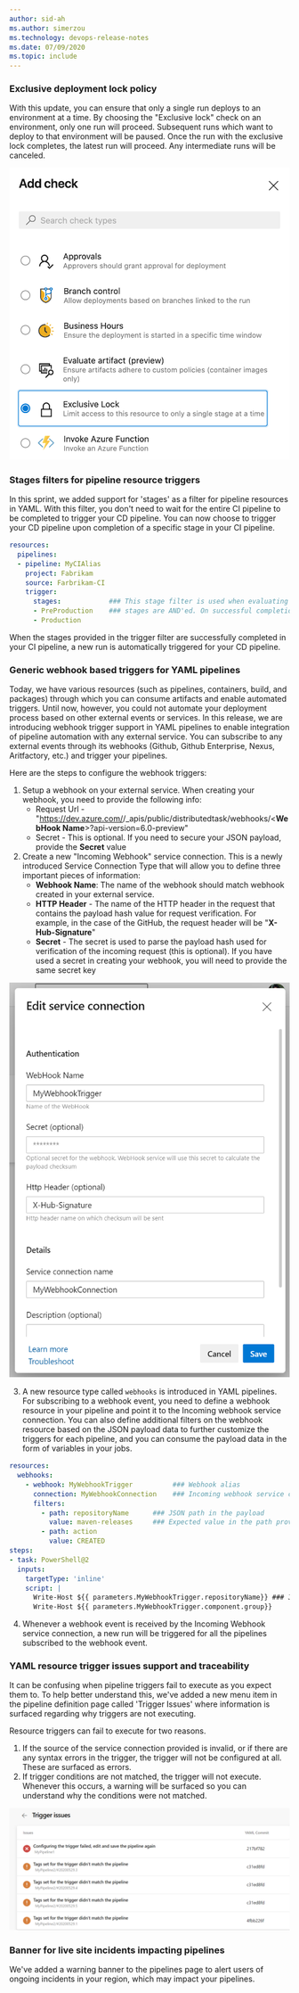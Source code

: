 ```yaml
---
author: sid-ah
ms.author: simerzou
ms.technology: devops-release-notes
ms.date: 07/09/2020
ms.topic: include
---
```


### Exclusive deployment lock policy

With this update, you can ensure that only a single run deploys to an environment at a time. By choosing the "Exclusive lock" check on an environment, only one run will proceed. Subsequent runs which want to deploy to that environment will be paused. Once the run with the exclusive lock completes, the latest run will proceed. Any intermediate runs will be canceled.

![img](../../media/172-pipelines-0-0.png)

### Stages filters for pipeline resource triggers

In this sprint, we added support for 'stages' as a filter for pipeline resources in YAML. With this filter, you don't need to wait for the entire CI pipeline to be completed to trigger your CD pipeline. You can now choose to trigger your CD pipeline upon completion of a specific stage in your CI pipeline.

```yml
resources:
  pipelines:
  - pipeline: MyCIAlias  
    project: Fabrikam  
    source: Farbrikam-CI  
    trigger:    
      stages:            ### This stage filter is used when evaluating conditions for triggering your CD pipeline
      - PreProduction    ### stages are AND'ed. On successful completion of all the stages provided, your CD pipeline will be triggered. 
      - Production
```

When the stages provided in the trigger filter are successfully completed in your CI pipeline, a new run is automatically triggered for your CD pipeline.


### Generic webhook based triggers for YAML pipelines

Today, we have various resources (such as pipelines, containers, build, and packages) through which you can consume artifacts and enable automated triggers. Until now, however, you could not automate your deployment process based on other external events or services. In this release, we are introducing webhook trigger support in YAML pipelines to enable integration of pipeline automation with any external service. You can subscribe to any external events through its webhooks (Github, Github Enterprise, Nexus, Aritfactory, etc.) and trigger your pipelines. 

Here are the steps to configure the webhook triggers:
1. Setup a webhook on your external service. When creating your webhook, you need to provide the following info:
    - Request Url - "https://dev.azure.com/<ADO Organization>/_apis/public/distributedtask/webhooks/<**WebHook Name**>?api-version=6.0-preview"
    - Secret - This is optional. If you need to secure your JSON payload, provide the **Secret** value
2. Create a new "Incoming Webhook" service connection. This is a newly introduced Service Connection Type that will allow you to define three important pieces of information:
    - **Webhook Name**: The name of the webhook should match webhook created in your external service.
    - **HTTP Header** - The name of the HTTP header in the request that contains the payload hash value for request verification. For example, in the case of the GitHub, the request header will be "**X-Hub-Signature**"
    - **Secret** - The secret is used to parse the payload hash used for verification of the incoming request (this is optional). If you have used a secret in creating your webhook, you will need to provide the same secret key

![Image](../../media/172-pipelines-0-1.png)

3. A new resource type called `webhooks` is introduced in YAML pipelines. For subscribing to a webhook event, you need to define a webhook resource in your pipeline and point it to the Incoming webhook service connection. You can also define additional filters on the webhook resource based on the JSON payload data to further customize the triggers for each pipeline, and you can consume the payload data in the form of variables in your jobs.

```yml
resources:
  webhooks:
    - webhook: MyWebhookTrigger          ### Webhook alias
      connection: MyWebhookConnection    ### Incoming webhook service connection
      filters:
        - path: repositoryName      ### JSON path in the payload
          value: maven-releases     ### Expected value in the path provided
        - path: action
          value: CREATED
steps:
- task: PowerShell@2
  inputs:
    targetType: 'inline'
    script: |
      Write-Host ${{ parameters.MyWebhookTrigger.repositoryName}} ### JSON payload data is available in the form of ${{ parameters.<WebhookAlias>.<JSONPath>}}
      Write-Host ${{ parameters.MyWebhookTrigger.component.group}}
```

4. Whenever a webhook event is received by the Incoming Webhook service connection, a new run will be triggered for all the pipelines subscribed to the webhook event. 

### YAML resource trigger issues support and traceability

It can be confusing when pipeline triggers fail to execute as you expect them to. To help better understand this, we've added a new menu item in the pipeline definition page called 'Trigger Issues' where information is surfaced regarding why triggers are not executing.

Resource triggers can fail to execute for two reasons.

1. If the source of the service connection provided is invalid, or if there are any syntax errors in the trigger, the trigger will not be configured at all. These are surfaced as errors.
2. If trigger conditions are not matched, the trigger will not execute. Whenever this occurs, a warning will be surfaced so you can understand why the conditions were not matched.

![Image](../../media/172-pipelines-0-2.png)


### Banner for live site incidents impacting pipelines

We've added a warning banner to the pipelines page to alert users of ongoing incidents in your region, which may impact your pipelines. 
